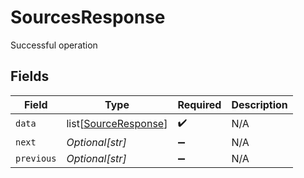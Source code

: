 # SourcesResponse

Successful operation


## Fields

| Field                                                         | Type                                                          | Required                                                      | Description                                                   |
| ------------------------------------------------------------- | ------------------------------------------------------------- | ------------------------------------------------------------- | ------------------------------------------------------------- |
| `data`                                                        | list[[SourceResponse](../../models/shared/sourceresponse.md)] | :heavy_check_mark:                                            | N/A                                                           |
| `next`                                                        | *Optional[str]*                                               | :heavy_minus_sign:                                            | N/A                                                           |
| `previous`                                                    | *Optional[str]*                                               | :heavy_minus_sign:                                            | N/A                                                           |